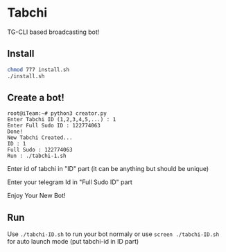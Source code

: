# Tabchi

TG-CLI based broadcasting bot!

## Install
```bash
chmod 777 install.sh
./install.sh
```
## Create a bot!
```
root@iTeam:~# python3 creator.py
Enter Tabchi ID (1,2,3,4,5,...) : 1
Enter Full Sudo ID : 122774063
Done!
New Tabchi Created...
ID : 1
Full Sudo : 122774063
Run : ./tabchi-1.sh
```
Enter id of tabchi in "ID" part (it can be anything but should be unique)

Enter your telegram Id in "Full Sudo ID" part

Enjoy Your New Bot!
## Run
Use `./tabchi-ID.sh` to run your bot normaly or use `screen ./tabchi-ID.sh` for auto launch mode (put tabchi-id in ID part)
